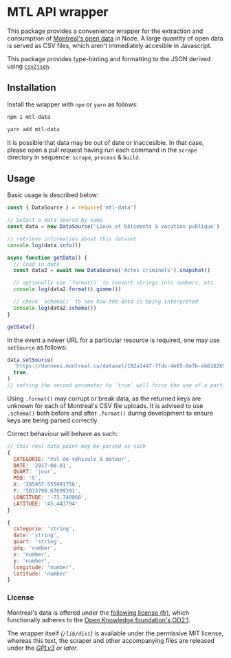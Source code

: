 # MTL API wrapper

This package provides a convenience wrapper for the extraction and consumption of [Montreal's open data](https://donnees.montreal.ca/) in Node. A large quantity of open data is served as CSV files, which aren't immediately accesible in Javascript.

This package provides type-hinting and formatting to the JSON derived using [`csv2json`](https://github.com/darwin/csv2json).

## Installation

Install the wrapper with `npm` or `yarn` as follows:

```sh
npm i mtl-data
```

```sh
yarn add mtl-data
```

It is possible that data may be out of date or inaccesible. In that case, please open a pull request having run each command in the `scrape` directory in sequence: `scrape`, `process` & `build`.

## Usage

Basic usage is described below:

```js
const { DataSource } = require('mtl-data')

// Select a data source by name
const data = new DataSource('Lieux et bâtiments à vocation publique')

// retrieve information about this dataset
console.log(data.info())

async function getData() {
  // load in data
  const data2 = await new DataSource('Actes criminels').snapshot()

  // optionally use `format()` to convert strings into numbers, etc
  console.log(data2.format().gimme())

  // check `schema()` to see how the data is being interpreted
  console.log(data2.schema())
}

getData()
```

In the event a newer URL for a particular resource is required, one may use `setSource` as follows:

```js
data.setSource(
  'https://donnees.montreal.ca/dataset/192a1447-7fdc-4e65-8e7b-eb6162656448/resource/a64d54b0-6c20-4d5d-a9b8-3593170e2a9e/download/avis_deterioration.csv',
  true,
)
// setting the second parameter to `true` will force the use of a particular URL without checking its validity.
```

Using `.format()` may corrupt or break data, as the returned keys are unknown for each of Montreal's CSV file uploads. It is advised to use `.schema()` both before and after `.format()` during development to ensure keys are being parsed correctly.

Correct behaviour will behave as such:

```js
// this real data point may be parsed as such
{
  CATEGORIE: 'Vol de véhicule à moteur',
  DATE: '2017-08-01',
  QUART: 'jour',
  PDQ: '5',
  X: '285957.555991756',
  Y: '5033790.67699391',
  LONGITUDE: '-73.740866',
  LATITUDE: '45.443794'
}

{
  categorie: 'string',
  date: 'string',
  quart: 'string',
  pdq: 'number',
  x: 'number',
  y: 'number',
  longitude: 'number',
  latitude: 'number'
}
```

### License

Montreal's data is offered under the [following license (fr)](https://donnees.montreal.ca/pages/licence-d-utilisation), which functionally adheres to the [Open Knowledge foundation's OD2.1](https://opendefinition.org/od/2.1/en/).

The wrapper itself _(`/lib/dist`)_ is available under the permissive MIT license, whereas this text, the scraper and other accompanying files are released under the _[GPLv3](./LICENSE) or later_.
